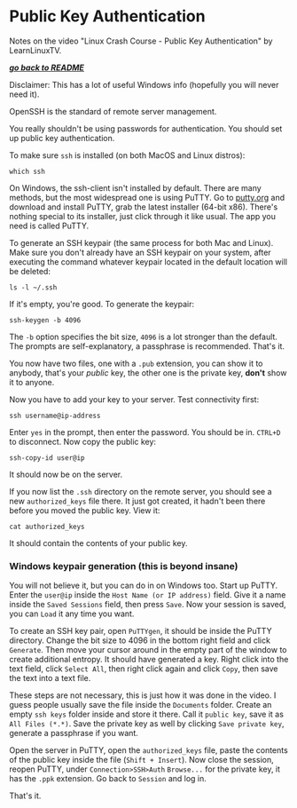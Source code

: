 # Public Key Authentication

Notes on the video "Linux Crash Course - Public Key Authentication" by
LearnLinuxTV.

[***go back to README***](/README.md)  

Disclaimer: This has a lot of useful Windows info (hopefully you will never
need it).

OpenSSH is the standard of remote server management.

You really shouldn't be using passwords for authentication. You should set up
public key authentication.

To make sure `ssh` is installed (on both MacOS and Linux distros):

    which ssh

On Windows, the ssh-client isn't installed by default. There are many methods,
but the most widespread one is using PuTTY. Go to [putty.org](putty.org) and
download and install PuTTY, grab the latest installer (64-bit x86). There's
nothing special to its installer, just click through it like usual. The app you
need is called PuTTY.

To generate an SSH keypair (the same process for both Mac and Linux). Make sure
you don't already have an SSH keypair on your system, after executing the
command whatever keypair located in the default location will be deleted:

    ls -l ~/.ssh

If it's empty, you're good. To generate the keypair:

    ssh-keygen -b 4096

The `-b` option specifies the bit size, `4096` is a lot stronger than the
default. The prompts are self-explanatory, a passphrase is recommended. That's
it.

You now have two files, one with a `.pub` extension, you can show it to
anybody, that's your *public* key, the other one is the private key, **don't**
show it to anyone.

Now you have to add your key to your server. Test connectivity first:

    ssh username@ip-address

Enter `yes` in the prompt, then enter the password. You should be in. `CTRL+D`
to disconnect. Now copy the public key:

    ssh-copy-id user@ip

It should now be on the server.

If you now list the `.ssh` directory on the remote server, you should see a new
`authorized_keys` file there. It just got created, it hadn't been there before
you moved the public key. View it:

    cat authorized_keys

It should contain the contents of your public key.

### Windows keypair generation (this is beyond insane)

You will not believe it, but you can do in on Windows too. Start up PuTTY.
Enter the `user@ip` inside the `Host Name (or IP address)` field. Give it a
name inside the `Saved Sessions` field, then press `Save`. Now your session is
saved, you can `Load` it any time you want.

To create an SSH key pair, open `PuTTYgen`, it should be inside the PuTTY
directory. Change the bit size to 4096 in the bottom right field and click
`Generate`. Then move your cursor around in the empty part of the window to
create additional entropy. It should have generated a key. Right click into the
text field, click `Select All`, then right click again and click `Copy`, then
save the text into a text file. 

These steps are not necessary, this is just how it was done in the video. I
guess people usually save the file inside the `Documents` folder. Create an
empty `ssh keys` folder inside and store it there. Call it `public key`, save
it as `All Files (*.*)`. Save the private key as well by clicking `Save private
key`, generate a passphrase if you want.

Open the server in PuTTY, open the `authorized_keys` file, paste the contents
of the public key inside the file (`Shift + Insert`). Now close the session, 
reopen PuTTY, under `Connection>SSH>Auth` `Browse...` for the private key, it
has the `.ppk` extension. Go back to `Session` and log in. 

That's it.
